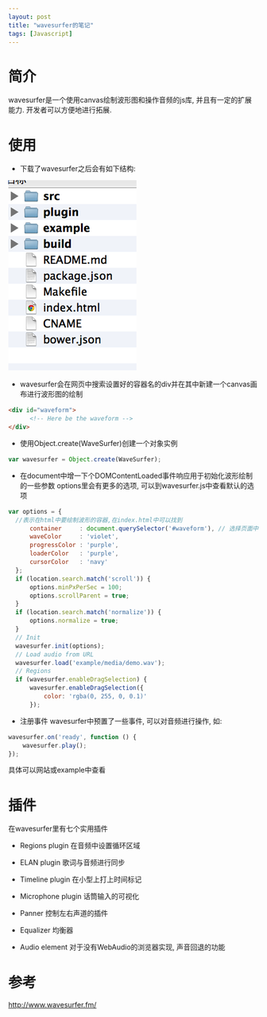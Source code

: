 ```yaml
---
layout: post
title: "wavesurfer的笔记"
tags: [Javascript]
---
```


# 简介 #

wavesurfer是一个使用canvas绘制波形图和操作音频的js库, 并且有一定的扩展能力. 开发者可以方便地进行拓展.

# 使用 #

* 下载了wavesurfer之后会有如下结构:

<img style="margin-left:0" src="/img/wavesurfer_directory.png"/>

* wavesurfer会在网页中搜索设置好的容器名的div并在其中新建一个canvas画布进行波形图的绘制

``` html
<div id="waveform">
      <!-- Here be the waveform -->
</div>
```

* 使用Object.create(WaveSurfer)创建一个对象实例

``` javascript
var wavesurfer = Object.create(WaveSurfer);
```

* 在document中增一下个DOMContentLoaded事件响应用于初始化波形绘制的一些参数
options里会有更多的选项, 可以到wavesurfer.js中查看默认的选项

``` javascript
var options = {
  //表示在html中要绘制波形的容器,在index.html中可以找到
      container     : document.querySelector('#waveform'), // 选择页面中的容器
      waveColor     : 'violet',
      progressColor : 'purple',
      loaderColor   : 'purple',
      cursorColor   : 'navy'
  };
  if (location.search.match('scroll')) {
      options.minPxPerSec = 100;
      options.scrollParent = true;
  }
  if (location.search.match('normalize')) {
      options.normalize = true;
  }
  // Init
  wavesurfer.init(options);
  // Load audio from URL
  wavesurfer.load('example/media/demo.wav');
  // Regions
  if (wavesurfer.enableDragSelection) {
      wavesurfer.enableDragSelection({
          color: 'rgba(0, 255, 0, 0.1)'
      });
```

* 注册事件
wavesurfer中预置了一些事件, 可以对音频进行操作, 如:
``` javascript
wavesurfer.on('ready', function () {
    wavesurfer.play();
});
```
具体可以网站或example中查看

# 插件 #
在wavesurfer里有七个实用插件

* Regions plugin
在音频中设置循环区域

* ELAN plugin
歌词与音频进行同步

* Timeline plugin
在小型上打上时间标记

* Microphone plugin
话筒输入的可视化

* Panner
控制左右声道的插件

* Equalizer
均衡器

* Audio element
对于没有WebAudio的浏览器实现, 声音回退的功能



# 参考 #
<http://www.wavesurfer.fm/>
